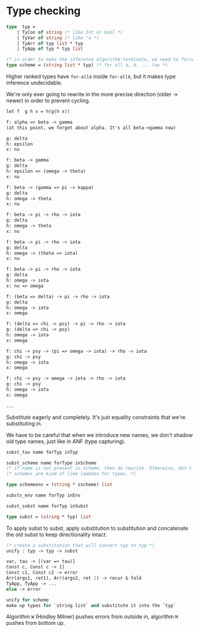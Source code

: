 # Type checking

```ocaml
type  typ =
    | TyCon of string (* like Int or bool *)
    | TyVar of string (* like 'a *)
    | TyArr of typ list * typ
    | TyApp of typ * typ list

(* in order to make the inference algorithm terminate, we need to force all the "for all"s are on the outside *)
type scheme = (string list * typ) (* for all a, b, ... tau *)
```

Higher ranked types have `for-all`s inside `for-all`s, but it makes type inference undecidable.

We're only ever going to rewrite in the more precise direction (older -> newer) in order to prevent cycling.

```txt
let f  g h x = h(g(h x))

f: alpha => beta -> gamma
(at this point, we forget about alpha. It's all beta->gamma now)

g: delta
h: epsilon
x: nu

f: beta -> gamma
g: delta
h: epsilon => (omega -> theta)
x: nu

f: beta -> (gamma => pi -> kappa)
g: delta
h: omega -> theta
x: nu

f: beta -> pi -> rho -> iota
g: delta
h: omega -> theta
x: nu

f: beta -> pi -> rho -> iota
g: delta
h: omega -> (theta => iota)
x: nu

f: beta -> pi -> rho -> iota
g: delta
h: omega -> iota
x: nu => omega

f: (beta => delta) -> pi -> rho -> iota
g: delta
h: omega -> iota
x: omega

f: (delta => chi -> psy) -> pi -> rho -> iota
g: (delta => chi -> psy)
h: omega -> iota
x: omega

f: chi -> psy -> (pi => omega -> iota) -> rho -> iota
g: chi -> psy
h: omega -> iota
x: omega

f: chi -> psy -> omega -> iota -> rho -> iota
g: chi -> psy
h: omega -> iota
x: omega

...
```

Substitute eagerly and completely. It's just equality constraints that we're substituting in.

We have to be careful that when we introduce new names,  we don't shadow old type names, just like in ANF (type capturing).

```ocaml
subst_tau name forTyp inTyp

subst_scheme name forType inScheme
(* if name is not present in scheme, then do rewrite. Otherwise, don't (capture renaming substitution) *)
(* schemes are kind of like lambdas for types. *)

type schemeenv = (string * sscheme) list

substs_env name forTyp inEnv

subst_subst name forTyp inSubst

type subst = (string * typ) list
```

To apply subst to subst, apply substitution to substitution and concatenate the old subst to keep directionality intact.

```ocaml
(* create a substitution that will convert typ to typ *)
unify : typ -> typ -> subst

var, tau -> [(var => tau)]
Const c, Const c -> []
Const c1, Const c2 -> error
Arr(args1, ret1), Arr(args2, ret 2) -> recur & fold
TyApp, TyApp -> ...
else -> error

unify for scheme
make up types for `string list` and substitute it into the `typ`
```

Algorithm `W` (Hindley Milner) pushes errors from outside in, algorithm `M` pushes from bottom up.